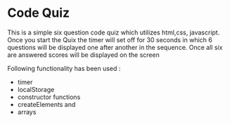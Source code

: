 # Code Quiz

This is a simple six question code quiz which utilizes html,css, javascript. Once you start the Quix the timer will set off for 30 seconds in which 6 questions will be displayed one after another in the sequence. Once all six are answered scores will be displayed on the screen

Following functionality has been used :
* timer
* localStorage
* constructor functions
* createElements and
* arrays
